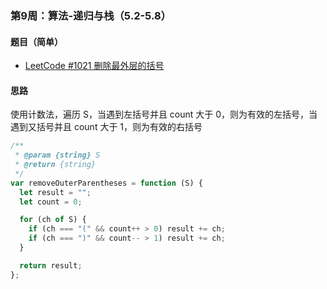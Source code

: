 ### 第9周：算法-递归与栈（5.2-5.8）

#### 题目（简单）

- [LeetCode #1021 删除最外层的括号](https://leetcode-cn.com/problems/remove-outermost-parentheses/)

#### 思路

使用计数法，遍历 S，当遇到左括号并且 count 大于 0，则为有效的左括号，当遇到又括号并且 count 大于 1，则为有效的右括号

```Javascript
/**
 * @param {string} S
 * @return {string}
 */
var removeOuterParentheses = function (S) {
  let result = "";
  let count = 0;

  for (ch of S) {
    if (ch === "(" && count++ > 0) result += ch;
    if (ch === ")" && count-- > 1) result += ch;
  }

  return result;
};
```

